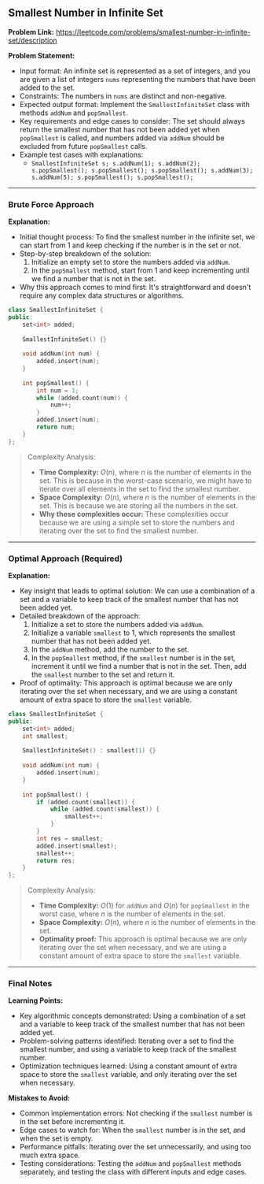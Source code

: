 ## Smallest Number in Infinite Set
**Problem Link:** https://leetcode.com/problems/smallest-number-in-infinite-set/description

**Problem Statement:**
- Input format: An infinite set is represented as a set of integers, and you are given a list of integers `nums` representing the numbers that have been added to the set.
- Constraints: The numbers in `nums` are distinct and non-negative.
- Expected output format: Implement the `SmallestInfiniteSet` class with methods `addNum` and `popSmallest`.
- Key requirements and edge cases to consider: The set should always return the smallest number that has not been added yet when `popSmallest` is called, and numbers added via `addNum` should be excluded from future `popSmallest` calls.
- Example test cases with explanations:
    - `SmallestInfiniteSet s; s.addNum(1); s.addNum(2); s.popSmallest(); s.popSmallest(); s.popSmallest(); s.addNum(3); s.addNum(5); s.popSmallest(); s.popSmallest();`

---

### Brute Force Approach

**Explanation:**
- Initial thought process: To find the smallest number in the infinite set, we can start from 1 and keep checking if the number is in the set or not.
- Step-by-step breakdown of the solution:
    1. Initialize an empty set to store the numbers added via `addNum`.
    2. In the `popSmallest` method, start from 1 and keep incrementing until we find a number that is not in the set.
- Why this approach comes to mind first: It's straightforward and doesn't require any complex data structures or algorithms.

```cpp
class SmallestInfiniteSet {
public:
    set<int> added;
    
    SmallestInfiniteSet() {}
    
    void addNum(int num) {
        added.insert(num);
    }
    
    int popSmallest() {
        int num = 1;
        while (added.count(num)) {
            num++;
        }
        added.insert(num);
        return num;
    }
};
```

> Complexity Analysis:
> - **Time Complexity:** $O(n)$, where $n$ is the number of elements in the set. This is because in the worst-case scenario, we might have to iterate over all elements in the set to find the smallest number.
> - **Space Complexity:** $O(n)$, where $n$ is the number of elements in the set. This is because we are storing all the numbers in the set.
> - **Why these complexities occur:** These complexities occur because we are using a simple set to store the numbers and iterating over the set to find the smallest number.

---

### Optimal Approach (Required)

**Explanation:**
- Key insight that leads to optimal solution: We can use a combination of a set and a variable to keep track of the smallest number that has not been added yet.
- Detailed breakdown of the approach:
    1. Initialize a set to store the numbers added via `addNum`.
    2. Initialize a variable `smallest` to 1, which represents the smallest number that has not been added yet.
    3. In the `addNum` method, add the number to the set.
    4. In the `popSmallest` method, if the `smallest` number is in the set, increment it until we find a number that is not in the set. Then, add the `smallest` number to the set and return it.
- Proof of optimality: This approach is optimal because we are only iterating over the set when necessary, and we are using a constant amount of extra space to store the `smallest` variable.

```cpp
class SmallestInfiniteSet {
public:
    set<int> added;
    int smallest;
    
    SmallestInfiniteSet() : smallest(1) {}
    
    void addNum(int num) {
        added.insert(num);
    }
    
    int popSmallest() {
        if (added.count(smallest)) {
            while (added.count(smallest)) {
                smallest++;
            }
        }
        int res = smallest;
        added.insert(smallest);
        smallest++;
        return res;
    }
};
```

> Complexity Analysis:
> - **Time Complexity:** $O(1)$ for `addNum` and $O(n)$ for `popSmallest` in the worst case, where $n$ is the number of elements in the set.
> - **Space Complexity:** $O(n)$, where $n$ is the number of elements in the set.
> - **Optimality proof:** This approach is optimal because we are only iterating over the set when necessary, and we are using a constant amount of extra space to store the `smallest` variable.

---

### Final Notes

**Learning Points:**
- Key algorithmic concepts demonstrated: Using a combination of a set and a variable to keep track of the smallest number that has not been added yet.
- Problem-solving patterns identified: Iterating over a set to find the smallest number, and using a variable to keep track of the smallest number.
- Optimization techniques learned: Using a constant amount of extra space to store the `smallest` variable, and only iterating over the set when necessary.

**Mistakes to Avoid:**
- Common implementation errors: Not checking if the `smallest` number is in the set before incrementing it.
- Edge cases to watch for: When the `smallest` number is in the set, and when the set is empty.
- Performance pitfalls: Iterating over the set unnecessarily, and using too much extra space.
- Testing considerations: Testing the `addNum` and `popSmallest` methods separately, and testing the class with different inputs and edge cases.